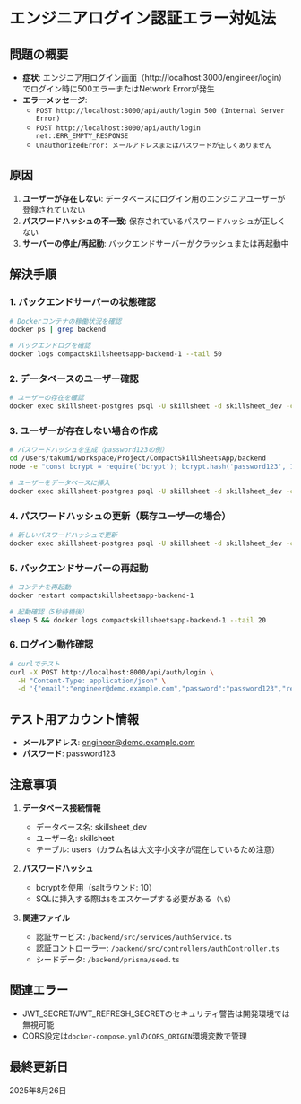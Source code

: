 # エンジニアログイン認証エラー対処法

## 問題の概要
- **症状**: エンジニア用ログイン画面（http://localhost:3000/engineer/login）でログイン時に500エラーまたはNetwork Errorが発生
- **エラーメッセージ**: 
  - `POST http://localhost:8000/api/auth/login 500 (Internal Server Error)`
  - `POST http://localhost:8000/api/auth/login net::ERR_EMPTY_RESPONSE`
  - `UnauthorizedError: メールアドレスまたはパスワードが正しくありません`

## 原因
1. **ユーザーが存在しない**: データベースにログイン用のエンジニアユーザーが登録されていない
2. **パスワードハッシュの不一致**: 保存されているパスワードハッシュが正しくない
3. **サーバーの停止/再起動**: バックエンドサーバーがクラッシュまたは再起動中

## 解決手順

### 1. バックエンドサーバーの状態確認
```bash
# Dockerコンテナの稼働状況を確認
docker ps | grep backend

# バックエンドログを確認
docker logs compactskillsheetsapp-backend-1 --tail 50
```

### 2. データベースのユーザー確認
```bash
# ユーザーの存在を確認
docker exec skillsheet-postgres psql -U skillsheet -d skillsheet_dev -c "SELECT id, email FROM users WHERE email = 'engineer@demo.example.com';"
```

### 3. ユーザーが存在しない場合の作成
```bash
# パスワードハッシュを生成（password123の例）
cd /Users/takumi/workspace/Project/CompactSkillSheetsApp/backend
node -e "const bcrypt = require('bcrypt'); bcrypt.hash('password123', 10).then(h => console.log(h));"

# ユーザーをデータベースに挿入
docker exec skillsheet-postgres psql -U skillsheet -d skillsheet_dev -c "INSERT INTO users (email, \"passwordHash\", name, \"companyId\", \"isActive\", \"createdAt\", \"updatedAt\", \"passwordChangedAt\") VALUES ('engineer@demo.example.com', '\$2b\$10\$Yj2JLwh2q4ex9DEbAbMkeOTOFdUOuNifkT/BSnfvMpAwRtxdCK4.K', 'デモエンジニア', (SELECT id FROM companies WHERE \"emailDomain\" = 'example-ses.local' LIMIT 1), true, NOW(), NOW(), NOW()) ON CONFLICT (email) DO NOTHING;"
```

### 4. パスワードハッシュの更新（既存ユーザーの場合）
```bash
# 新しいパスワードハッシュで更新
docker exec skillsheet-postgres psql -U skillsheet -d skillsheet_dev -c "UPDATE users SET \"passwordHash\" = '\$2b\$10\$Yj2JLwh2q4ex9DEbAbMkeOTOFdUOuNifkT/BSnfvMpAwRtxdCK4.K' WHERE email = 'engineer@demo.example.com';"
```

### 5. バックエンドサーバーの再起動
```bash
# コンテナを再起動
docker restart compactskillsheetsapp-backend-1

# 起動確認（5秒待機後）
sleep 5 && docker logs compactskillsheetsapp-backend-1 --tail 20
```

### 6. ログイン動作確認
```bash
# curlでテスト
curl -X POST http://localhost:8000/api/auth/login \
  -H "Content-Type: application/json" \
  -d '{"email":"engineer@demo.example.com","password":"password123","rememberMe":true}'
```

## テスト用アカウント情報
- **メールアドレス**: engineer@demo.example.com
- **パスワード**: password123

## 注意事項
1. **データベース接続情報**
   - データベース名: skillsheet_dev
   - ユーザー名: skillsheet
   - テーブル: users（カラム名は大文字小文字が混在しているため注意）

2. **パスワードハッシュ**
   - bcryptを使用（saltラウンド: 10）
   - SQLに挿入する際は`$`をエスケープする必要がある（`\$`）

3. **関連ファイル**
   - 認証サービス: `/backend/src/services/authService.ts`
   - 認証コントローラー: `/backend/src/controllers/authController.ts`
   - シードデータ: `/backend/prisma/seed.ts`

## 関連エラー
- JWT_SECRET/JWT_REFRESH_SECRETのセキュリティ警告は開発環境では無視可能
- CORS設定は`docker-compose.yml`の`CORS_ORIGIN`環境変数で管理

## 最終更新日
2025年8月26日